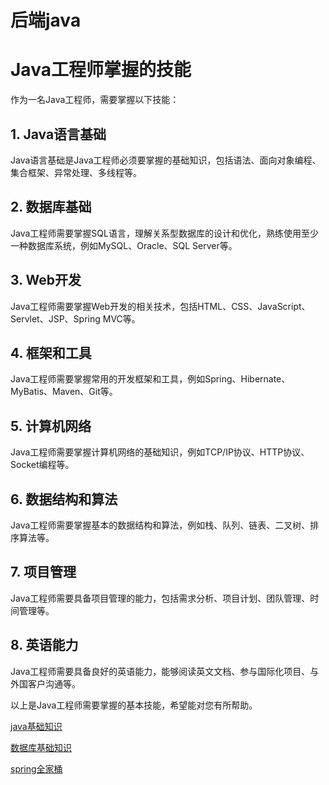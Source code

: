 # 后端java

# Java工程师掌握的技能

作为一名Java工程师，需要掌握以下技能：

## 1. Java语言基础

Java语言基础是Java工程师必须要掌握的基础知识，包括语法、面向对象编程、集合框架、异常处理、多线程等。

## 2. 数据库基础

Java工程师需要掌握SQL语言，理解关系型数据库的设计和优化，熟练使用至少一种数据库系统，例如MySQL、Oracle、SQL Server等。

## 3. Web开发

Java工程师需要掌握Web开发的相关技术，包括HTML、CSS、JavaScript、Servlet、JSP、Spring MVC等。

## 4. 框架和工具

Java工程师需要掌握常用的开发框架和工具，例如Spring、Hibernate、MyBatis、Maven、Git等。

## 5. 计算机网络

Java工程师需要掌握计算机网络的基础知识，例如TCP/IP协议、HTTP协议、Socket编程等。

## 6. 数据结构和算法

Java工程师需要掌握基本的数据结构和算法，例如栈、队列、链表、二叉树、排序算法等。

## 7. 项目管理

Java工程师需要具备项目管理的能力，包括需求分析、项目计划、团队管理、时间管理等。

## 8. 英语能力

Java工程师需要具备良好的英语能力，能够阅读英文文档、参与国际化项目、与外国客户沟通等。

以上是Java工程师需要掌握的基本技能，希望能对您有所帮助。

[java基础知识](%E5%90%8E%E7%AB%AFjava%20eb65a5223fb3439793c47f94489fb580/java%E5%9F%BA%E7%A1%80%E7%9F%A5%E8%AF%86%204f1b40165c624d0d8db81639d53bd7ac.md)

[数据库基础知识](%E5%90%8E%E7%AB%AFjava%20eb65a5223fb3439793c47f94489fb580/%E6%95%B0%E6%8D%AE%E5%BA%93%E5%9F%BA%E7%A1%80%E7%9F%A5%E8%AF%86%2081a17a1eeb094fb489423534d47abd71.md)

[spring全家桶](%E5%90%8E%E7%AB%AFjava%20eb65a5223fb3439793c47f94489fb580/spring%E5%85%A8%E5%AE%B6%E6%A1%B6%209ce865477b5741b9ba6749b6453f1aac.md)